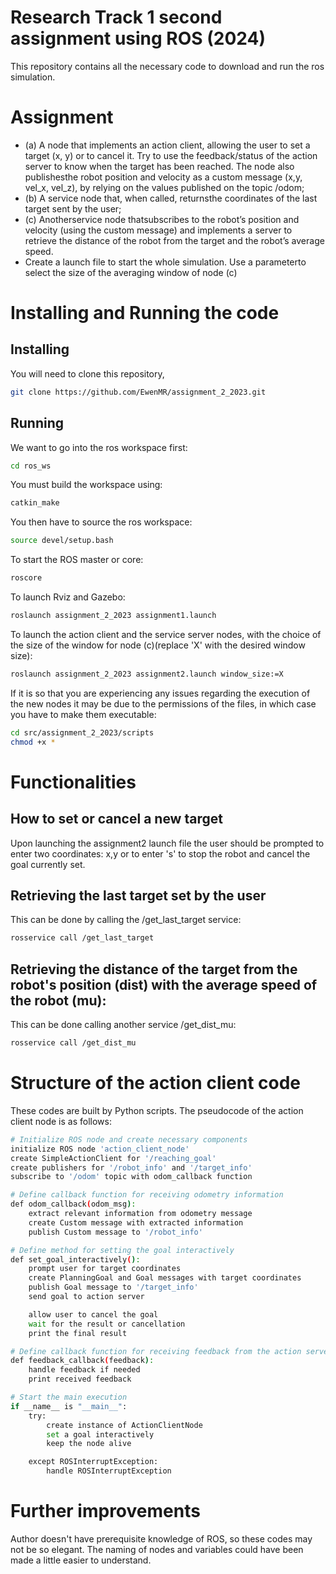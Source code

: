 # Research Track 1 second assignment using ROS (2024)
This repository contains all the necessary code to download and run the ros simulation.

# Assignment
- (a) A node that implements an action client, allowing the user to set a target (x, y) or to cancel it. Try to use the
feedback/status of the action server to know when the target has been reached. The node also publishesthe
robot position and velocity as a custom message (x,y, vel_x, vel_z), by relying on the values published on the
topic /odom;
- (b) A service node that, when called, returnsthe coordinates of the last target sent by the user;
- (c) Anotherservice node thatsubscribes to the robot’s position and velocity (using the custom message) and
implements a server to retrieve the distance of the robot from the target and the robot’s average speed.
- Create a launch file to start the whole simulation. Use a parameterto select the size of the averaging window of node (c)

# Installing and Running the code
## Installing
You will need to clone this repository,
```bash
git clone https://github.com/EwenMR/assignment_2_2023.git
```
## Running
We want to go into the ros workspace first:
```bash
cd ros_ws
```

You must build the workspace using:
```bash
catkin_make
```

You then have to source the ros workspace:
```bash
source devel/setup.bash
```

To start the ROS master or core:
```bash
roscore
```

To launch Rviz and Gazebo:
```bash
roslaunch assignment_2_2023 assignment1.launch
```

To launch the action client and the service server nodes, with the choice of the size of the window for node (c)(replace 'X' with the desired window size):
```bash
roslaunch assignment_2_2023 assignment2.launch window_size:=X
```

If it is so that you are experiencing any issues regarding the execution of the new nodes it may be due to the permissions of the files, in which case you have to make them executable:
```bash
cd src/assignment_2_2023/scripts
chmod +x *
```

# Functionalities
## How to set or cancel a new target
Upon launching the assignment2 launch file the user should be prompted to enter two coordinates:
x,y
or to enter 's' to stop the robot and cancel the goal currently set.

## Retrieving the last target set by the user
This can be done by calling the /get_last_target service:
```bash
rosservice call /get_last_target
```

## Retrieving the distance of the target from the robot's position (dist) with the average speed of the robot (mu):
This can be done calling another service /get_dist_mu:
```bash
rosservice call /get_dist_mu
```

# Structure of the action client code
These codes are built by Python scripts.
The pseudocode of the action client node is as follows:
```bash
# Initialize ROS node and create necessary components
initialize ROS node 'action_client_node'
create SimpleActionClient for '/reaching_goal'
create publishers for '/robot_info' and '/target_info'
subscribe to '/odom' topic with odom_callback function

# Define callback function for receiving odometry information
def odom_callback(odom_msg):
    extract relevant information from odometry message
    create Custom message with extracted information
    publish Custom message to '/robot_info'

# Define method for setting the goal interactively
def set_goal_interactively():
    prompt user for target coordinates
    create PlanningGoal and Goal messages with target coordinates
    publish Goal message to '/target_info'
    send goal to action server

    allow user to cancel the goal
    wait for the result or cancellation
    print the final result

# Define callback function for receiving feedback from the action server
def feedback_callback(feedback):
    handle feedback if needed
    print received feedback

# Start the main execution
if __name__ is "__main__":
    try:
        create instance of ActionClientNode
        set a goal interactively
        keep the node alive

    except ROSInterruptException:
        handle ROSInterruptException
```

# Further improvements
Author doesn't have prerequisite knowledge of ROS, so these codes may not be so elegant. The naming of nodes and variables could have been made a little easier to understand.
